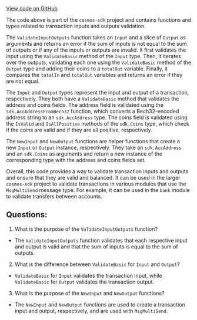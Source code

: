 [View code on GitHub](https://github.com/cosmos/cosmos-sdk/blob/main/x/bank/types/inputs_outputs.go)

The code above is part of the `cosmos-sdk` project and contains functions and types related to transaction inputs and outputs validation. 

The `ValidateInputOutputs` function takes an `Input` and a slice of `Output` as arguments and returns an error if the sum of inputs is not equal to the sum of outputs or if any of the inputs or outputs are invalid. It first validates the input using the `ValidateBasic` method of the `Input` type. Then, it iterates over the outputs, validating each one using the `ValidateBasic` method of the `Output` type and adding their coins to a `totalOut` variable. Finally, it compares the `totalIn` and `totalOut` variables and returns an error if they are not equal.

The `Input` and `Output` types represent the input and output of a transaction, respectively. They both have a `ValidateBasic` method that validates the address and coins fields. The address field is validated using the `sdk.AccAddressFromBech32` function, which converts a Bech32-encoded address string to an `sdk.AccAddress` type. The coins field is validated using the `IsValid` and `IsAllPositive` methods of the `sdk.Coins` type, which check if the coins are valid and if they are all positive, respectively.

The `NewInput` and `NewOutput` functions are helper functions that create a new `Input` or `Output` instance, respectively. They take an `sdk.AccAddress` and an `sdk.Coins` as arguments and return a new instance of the corresponding type with the address and coins fields set.

Overall, this code provides a way to validate transaction inputs and outputs and ensure that they are valid and balanced. It can be used in the larger `cosmos-sdk` project to validate transactions in various modules that use the `MsgMultiSend` message type. For example, it can be used in the `bank` module to validate transfers between accounts.
## Questions: 
 1. What is the purpose of the `ValidateInputOutputs` function?
- The `ValidateInputOutputs` function validates that each respective input and output is valid and that the sum of inputs is equal to the sum of outputs.

2. What is the difference between `ValidateBasic` for `Input` and `Output`?
- `ValidateBasic` for `Input` validates the transaction input, while `ValidateBasic` for `Output` validates the transaction output.

3. What is the purpose of the `NewInput` and `NewOutput` functions?
- The `NewInput` and `NewOutput` functions are used to create a transaction input and output, respectively, and are used with `MsgMultiSend`.